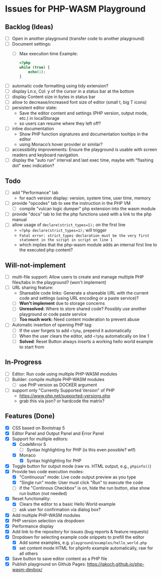 # Issues for PHP-WASM Playground

## Backlog (Ideas)

- [ ] Open in another playground (transfer code to another playground)
- [ ] Document settings:
  - [ ] Max execution time
    Example:

    ```php
    <?php
    while (true) {
        echo(1);
    }
    ```

- [ ] automatic code formatting using tidy extension?
- [ ] display Ln:x, Col: y of the cursor in a status bar at the bottom
- [ ] display Content size in bytes in status bar
- [ ] allow to decrease/increased font size of editor (small t, big T icons)
- [ ] persistent editor state:
  - Save the editor content and settings (PHP version, output mode, etc.) in localStorage
  - so users can resume where they left off?
- [ ] inline documentation
  - Show PHP function signatures and documentation tooltips in the editor
  - using Monaco’s hover provider or similar?
- [ ] accessibility improvements: Ensure the playground is usable with screen readers and keyboard navigation.
- [ ] display the "auto run" interval and last exec time, maybe with "flashing dot" exec indication?

## Todo

- [ ] add "Performance" tab
  - for each version display: version, system time, user time, memory
- [ ] provide "opcodes" tab to see the instruction in the PHP VM
  - [ ] compile "vulcan logic dumper" php extension into the wasm module
- [ ] provide "docs" tab to list the php functions used with a link to the php manual
- [ ] allow usage of `declare(strict_types=1);` on the first line
  - `<?php declare(strict_types=1);` will trigger
  - `Fatal error: strict_types declaration must be the very first statement in the script in script on line 1`
  - which implies that the php-wasm module adds an internal first line to the executed php content?

## Will-not-implement

- [ ] multi-file support: Allow users to create and manage multiple PHP files/tabs in the playground? (won't implement)
- [ ] URL sharing feature:
  - Shareable code links: Generate a shareable URL with the current code and settings (using URL encoding or a paste service)?
  - [ ] **Won't implement** due to storage concerns
  - [ ] **Unresolved:** Where to store shared code? Possibly use another playground or code paste service
  - [ ] **Too much work:** Need content moderation to prevent abuse
- [ ] Automatic insertion of opening PHP tag:
  - [ ] If the user forgets to add `<?php`, prepend it automatically
  - [ ] When the user clears the editor, add `<?php` automatically on line 1
  - [ ] **Solved**: Reset Button always inserts a working hello world example to start from

## In-Progress

- [ ] Editor: Run code using multiple PHP-WASM modules
- [ ] Builder: compile multiple PHP-WASM modules
  - [ ] use PHP version as DOCKER argument
- [ ] support only "Currently Supported Version" of PHP
  - https://www.php.net/supported-versions.php
  - grab this via json? or hardcode the matrix?

## Features (Done)

- [x] CSS based on Bootstrap 5
- [x] Editor Panel and Output Panel and Error Panel
- [x] Support for multiple editors:
  - [x] CodeMirror 5
    - [ ] Syntax highlighting for PHP (is this even possible? wtf)
  - [x] Monaco
    - [x] Syntax highlighting for PHP
- [x] Toggle button for output mode (raw vs. HTML output, e.g., `phpinfo()`)
- [x] Provide two code execution modes:
  - [x] "Continuous" mode: Live code output preview as you type
  - [x] "Single run" mode: User must click "Run" to execute the code
  - [ ] if the "Continous Checkbox" is on, hide the run button, else show run button (not needed)
- [x] Reset functionality:
  - [x] Clears the editor to a basic Hello World example
  - [ ] ask user for confirmation via dialog box?
- [x] Add multiple PHP-WASM modules
- [x] PHP version selection via dropdown
- [x] Performance display
- [x] Add link to the repository for issues (bug reports & feature requests)
- [x] Dropdown for selecting example code snippets to prefill the editor
  - [x] Add some examples, e.g. `playground/examples/hello_world.php`
  - [x] set content mode HTML for phpinfo example automatically, raw for all others
- [x] Save button to save editor content as a PHP file
- [x] Publish playground on Github Pages: https://jakoch.github.io/php-wasm-devbox/
